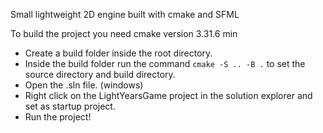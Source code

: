 Small lightweight 2D engine built with cmake and SFML

To build the project you need cmake version 3.31.6 min

- Create a build folder inside the root directory.
- Inside the build folder run the command `cmake -S .. -B .` to set the source directory and build directory.
- Open the .sln file. (windows)
- Right click on the LightYearsGame project in the solution explorer and set as startup project.
- Run the project!
